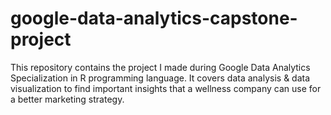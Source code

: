 # google-data-analytics-capstone-project
This repository contains the project I made during Google Data Analytics Specialization in R programming language. It covers data analysis & data visualization to find important insights that a wellness company can use for a better marketing strategy.
